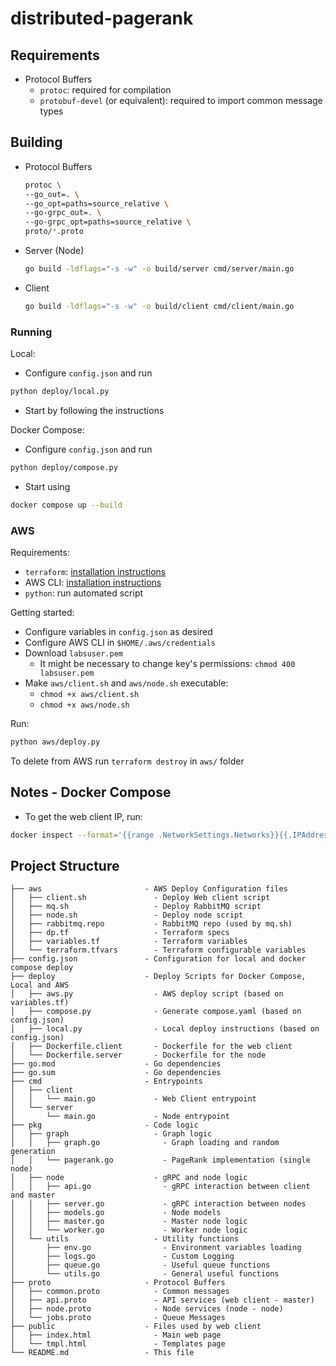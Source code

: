# distributed-pagerank

## Requirements

- Protocol Buffers
  - `protoc`: required for compilation
  - `protobuf-devel` (or equivalent): required to import common message types

## Building

- Protocol Buffers
  ```bash
  protoc \
  --go_out=. \
  --go_opt=paths=source_relative \
  --go-grpc_out=. \
  --go-grpc_opt=paths=source_relative \
  proto/*.proto
  ```
- Server (Node) 
  ```bash
  go build -ldflags="-s -w" -o build/server cmd/server/main.go
  ```
- Client
  ```bash
  go build -ldflags="-s -w" -o build/client cmd/client/main.go
  ```

### Running

Local:
- Configure `config.json` and run
```bash
python deploy/local.py
```
- Start by following the instructions

Docker Compose:
- Configure `config.json` and run
```bash
python deploy/compose.py
```
- Start using
```bash
docker compose up --build
```

### AWS

Requirements:
- `terraform`: [installation instructions](https://developer.hashicorp.com/terraform/downloads?product_intent=terraform)
- AWS CLI: [installation instructions](https://docs.aws.amazon.com/cli/latest/userguide/getting-started-install.html)
- `python`: run automated script

Getting started:
<!-- - Install AWS plugin for Ansible: -->
<!--   ```bash -->
<!--   ansible-galaxy collection install amazon.aws -->
<!--   ``` -->
- Configure variables in `config.json` as desired
- Configure AWS CLI in `$HOME/.aws/credentials`
- Download `labsuser.pem`
  - It might be necessary to change key's permissions: `chmod 400 labsuser.pem`
- Make `aws/client.sh` and `aws/node.sh` executable: 
  - `chmod +x aws/client.sh`
  - `chmod +x aws/node.sh`

Run:
```bash
python aws/deploy.py
```

To delete from AWS run `terraform destroy` in `aws/` folder

## Notes - Docker Compose

- To get the web client IP, run:
```bash
docker inspect --format='{{range .NetworkSettings.Networks}}{{.IPAddress}}{{end}}' `docker ps -f "ancestor=distributed-pagerank-client" | awk 'FNR==2{ print $1 }'`
```

## Project Structure

```
├── aws                       - AWS Deploy Configuration files
│   ├── client.sh               - Deploy Web client script
│   ├── mq.sh                   - Deploy RabbitMQ script
│   ├── node.sh                 - Deploy node script
│   ├── rabbitmq.repo           - RabbitMQ repo (used by mq.sh)
│   ├── dp.tf                   - Terraform specs
│   ├── variables.tf            - Terraform variables
│   └── terraform.tfvars        - Terraform configurable variables
├── config.json               - Configuration for local and docker compose deploy
├── deploy                    - Deploy Scripts for Docker Compose, Local and AWS
│   ├── aws.py                  - AWS deploy script (based on variables.tf)
│   ├── compose.py              - Generate compose.yaml (based on config.json)
│   ├── local.py                - Local deploy instructions (based on config.json)
│   ├── Dockerfile.client       - Dockerfile for the web client
│   └── Dockerfile.server       - Dockerfile for the node
├── go.mod                    - Go dependencies
├── go.sum                    - Go dependencies
├── cmd                       - Entrypoints
│   ├── client
│   │   └── main.go             - Web Client entrypoint
│   └── server
│       └── main.go             - Node entrypoint
├── pkg                       - Code logic
│   ├── graph                   - Graph logic
│   │   ├── graph.go              - Graph loading and random generation
│   │   └── pagerank.go           - PageRank implementation (single node)
│   ├── node                    - gRPC and node logic
│   │   ├── api.go                - gRPC interaction between client and master
│   │   ├── server.go             - gRPC interaction between nodes
│   │   ├── models.go             - Node models
│   │   ├── master.go             - Master node logic
│   │   └── worker.go             - Worker node logic
│   └── utils                   - Utility functions
│       ├── env.go                - Environment variables loading
│       ├── logs.go               - Custom Logging
│       ├── queue.go              - Useful queue functions
│       └── utils.go              - General useful functions
├── proto                     - Protocol Buffers
│   ├── common.proto            - Common messages
│   ├── api.proto               - API services (web client - master)
│   ├── node.proto              - Node services (node - node)
│   └── jobs.proto              - Queue Messages
├── public                    - Files used by web client
│   ├── index.html              - Main web page
│   └── tmpl.html               - Templates page
└── README.md                 - This file
```

